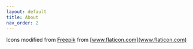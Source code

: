 ```yaml
---
layout: default
title: About
nav_order: 2
---
```


Icons modified from [Freepik](https://www.flaticon.com/authors/freepik) from [www.flaticon.com](www.flaticon.com)
